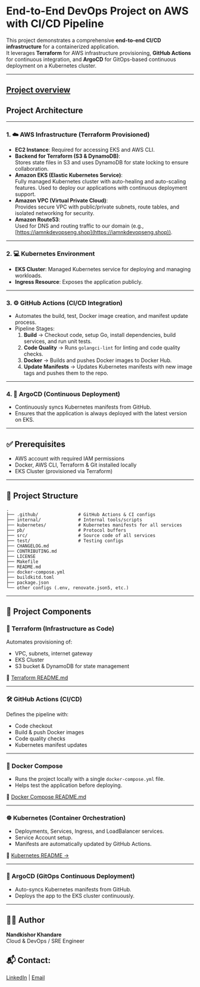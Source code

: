 # End-to-End DevOps Project on AWS with CI/CD Pipeline

This project demonstrates a comprehensive **end-to-end CI/CD infrastructure** for a containerized application.  
It leverages **Terraform** for AWS infrastructure provisioning, **GitHub Actions** for continuous integration, and **ArgoCD** for GitOps-based continuous deployment on a Kubernetes cluster.

---
[Project overview](https://github.com/I-am-nk/ultimate-devops-project-demo/blob/main/Project%20Overview.md)
---

## Project Architecture
---
### 1. ☁️ AWS Infrastructure (Terraform Provisioned)
- **EC2 Instance**: Required for accessing EKS and AWS CLI.  
- **Backend for Terraform (S3 & DynamoDB)**:  
  Stores state files in S3 and uses DynamoDB for state locking to ensure collaboration.  
- **Amazon EKS (Elastic Kubernetes Service)**:  
  Fully managed Kubernetes cluster with auto-healing and auto-scaling features. Used to deploy our applications with continuous deployment support.  
- **Amazon VPC (Virtual Private Cloud)**:  
  Provides secure VPC with public/private subnets, route tables, and isolated networking for security.  
- **Amazon Route53**:  
  Used for DNS and routing traffic to our domain (e.g., [https://iamnkdevopseng.shop](https://iamnkdevopseng.shop)).  
---
### 2. 💻 Kubernetes Environment
- **EKS Cluster**: Managed Kubernetes service for deploying and managing workloads.  
- **Ingress Resource**: Exposes the application publicly.  
---
### 3. ⚙️ GitHub Actions (CI/CD Integration)
- Automates the build, test, Docker image creation, and manifest update process.  
- Pipeline Stages:  
  1. **Build** → Checkout code, setup Go, install dependencies, build services, and run unit tests.  
  2. **Code Quality** → Runs `golangci-lint` for linting and code quality checks.  
  3. **Docker** → Builds and pushes Docker images to Docker Hub.  
  4. **Update Manifests** → Updates Kubernetes manifests with new image tags and pushes them to the repo.  
---
### 4. 🔁 ArgoCD (Continuous Deployment)
- Continuously syncs Kubernetes manifests from GitHub.  
- Ensures that the application is always deployed with the latest version on EKS.  

---

## ✅ Prerequisites
- AWS account with required IAM permissions  
- Docker, AWS CLI, Terraform & Git installed locally  
- EKS Cluster (provisioned via Terraform)  

---

## 📁 Project Structure
```
.
├── .github/               # GitHub Actions & CI configs
├── internal/              # Internal tools/scripts
├── kubernetes/            # Kubernetes manifests for all services
├── pb/                    # Protocol buffers
├── src/                   # Source code of all services
├── test/                  # Testing configs
├── CHANGELOG.md
├── CONTRIBUTING.md
├── LICENSE
├── Makefile
├── README.md
├── docker-compose.yml
├── buildkitd.toml
├── package.json
└── other configs (.env, renovate.json5, etc.)
```

---

## 🧱 Project Components

### 🚀 Terraform (Infrastructure as Code)
Automates provisioning of:  
- VPC, subnets, internet gateway  
- EKS Cluster  
- S3 bucket & DynamoDB for state management

📄 [Terraform README.md](https://github.com/I-am-nk/ultimate-devops-project-terraform/blob/main/README.md)

---
### 🛠️ GitHub Actions (CI/CD)
Defines the pipeline with:  
- Code checkout  
- Build & push Docker images  
- Code quality checks  
- Kubernetes manifest updates  
---
### 🐳 Docker Compose
- Runs the project locally with a single `docker-compose.yml` file.  
- Helps test the application before deploying.

📄 [Docker Compose README.md](https://github.com/I-am-nk/ultimate-devops-project-demo/blob/main/local-setup-readme.md)

---
### ☸️ Kubernetes (Container Orchestration)
- Deployments, Services, Ingress, and LoadBalancer services.  
- Service Account setup.  
- Manifests are automatically updated by GitHub Actions.

📄 [Kubernetes README →](./kubernetes/README.md)
  
  ---
### 🚀 ArgoCD (GitOps Continuous Deployment)
- Auto-syncs Kubernetes manifests from GitHub.  
- Deploys the app to the EKS cluster continuously.  

---

## 👨‍💻 Author
**Nandkishor Khandare**  
Cloud & DevOps / SRE Engineer  

## 📬 **Contact**: 
[LinkedIn](https://www.linkedin.com/in/nandkishor-khandare-616492215/) | [Email](nandkishor.k6e@gmail.com)

